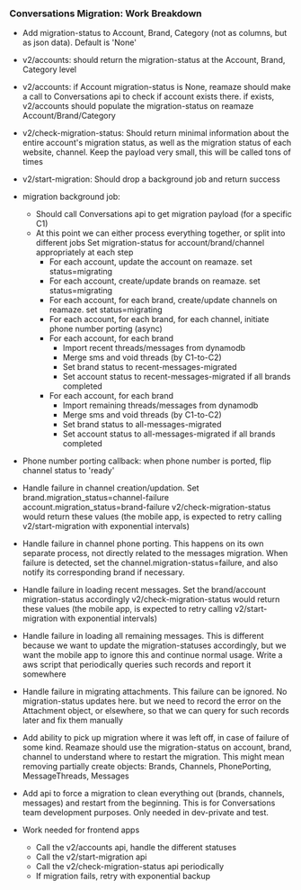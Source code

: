 ### Conversations Migration: Work Breakdown

- Add migration-status to Account, Brand, Category (not as columns, but as json data). Default is 'None'
- v2/accounts: should return the migration-status at the Account, Brand, Category level
- v2/accounts: if Account migration-status is None, reamaze should make a call to Conversations api to check if account exists there. if exists, v2/accounts should populate the migration-status on reamaze Account/Brand/Category
- v2/check-migration-status: Should return minimal information about the entire account's migration status, as well as the migration status of each website, channel. Keep the payload very small, this will be called tons of times
- v2/start-migration: Should drop a background job and return success
- migration background job: 
  - Should call Conversations api to get migration payload (for a specific C1)
  - At this point we can either process everything together, or split into different jobs
    Set migration-status for account/brand/channel appropriately at each step
    - For each account, update the account on reamaze. set status=migrating
    - For each account, create/update brands on reamaze. set status=migrating
    - For each account, for each brand, create/update channels on reamaze. set status=migrating
    - For each account, for each brand, for each channel, initiate phone number porting (async)
    - For each account, for each brand
      - Import recent threads/messages from dynamodb
      - Merge sms and void threads (by C1-to-C2)
      - Set brand status to recent-messages-migrated
      - Set account status to recent-messages-migrated if all brands completed
    - For each account, for each brand
      - Import remaining threads/messages from dynamodb
      - Merge sms and void threads (by C1-to-C2)
      - Set brand status to all-messages-migrated
      - Set account status to all-messages-migrated if all brands completed
- Phone number porting callback: when phone number is ported, flip channel status to 'ready' 
- Handle failure in channel creation/updation. 
    Set brand.migration_status=channel-failure
    account.migration_status=brand-failure
    v2/check-migration-status would return these values
    (the mobile app, is expected to retry calling v2/start-migration with exponential intervals)

- Handle failure in channel phone porting. 
    This happens on its own separate process, not directly related to the messages migration. When failure is detected, set the channel.migration-status=failure, and also notify its corresponding brand if necessary.

- Handle failure in loading recent messages. 
    Set the brand/account migration-status accordingly
    v2/check-migration-status would return these values
    (the mobile app, is expected to retry calling v2/start-migration with exponential intervals)

- Handle failure in loading all remaining messages. 
    This is different because we want to update the migration-statuses accordingly, but we want the mobile app to ignore this and continue normal usage. Write a aws script that periodically queries such records and report it somewhere

- Handle failure in migrating attachments. 
    This failure can be ignored. No migration-status updates here. but we need to record the error on the Attachment object, or elsewhere, so that we can query for such records later and fix them manually

- Add ability to pick up migration where it was left off, in case of failure of some kind. Reamaze should use the migration-status on account, brand, channel to understand where to restart the migration. This might mean removing partially create objects: Brands, Channels, PhonePorting, MessageThreads, Messages

- Add api to force a migration to clean everything out (brands, channels, messages) and restart from the beginning. This is for Conversations team development purposes. Only needed in dev-private and test.

- Work needed for frontend apps
  - Call the v2/accounts api, handle the different statuses
  - Call the v2/start-migration api
  - Call the v2/check-migration-status api periodically
  - If migration fails, retry with exponential backup
